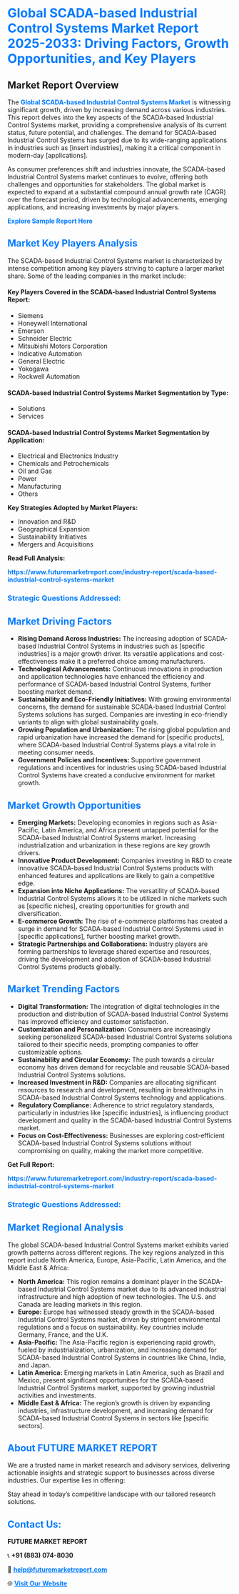 <h1 style="color: #007BFF;">Global SCADA-based Industrial Control Systems Market Report 2025-2033: Driving Factors, Growth Opportunities, and Key Players</h1>

<section id="overview">
<h2>Market Report Overview</h2>
<p>The <a href="https://www.futuremarketreport.com/industry-report/scada-based-industrial-control-systems-market" style="color: #007BFF; text-decoration: none;"><strong>Global SCADA-based Industrial Control Systems Market</strong></a> is witnessing significant growth, driven by increasing demand across various industries. This report delves into the key aspects of the SCADA-based Industrial Control Systems market, providing a comprehensive analysis of its current status, future potential, and challenges. The demand for SCADA-based Industrial Control Systems has surged due to its wide-ranging applications in industries such as [insert industries], making it a critical component in modern-day [applications].</p>
<p>As consumer preferences shift and industries innovate, the SCADA-based Industrial Control Systems market continues to evolve, offering both challenges and opportunities for stakeholders. The global market is expected to expand at a substantial compound annual growth rate (CAGR) over the forecast period, driven by technological advancements, emerging applications, and increasing investments by major players.</p>
</section>

<section id="overview">
<p><a href="https://www.futuremarketreport.com/request-sample/reportId=60665" style="color: #007BFF; text-decoration: none;"><strong>Explore Sample Report Here</strong></a></p>
</section>

<section id="key-players">
<h2 style="color: #007BFF;">Market Key Players Analysis</h2>
<p>The SCADA-based Industrial Control Systems market is characterized by intense competition among key players striving to capture a larger market share. Some of the leading companies in the market include:</p>
<h4>Key Players Covered in the SCADA-based Industrial Control Systems Report:</h4>
<ul><li>Siemens</li><li>Honeywell International</li><li>Emerson</li><li>Schneider Electric</li><li>Mitsubishi Motors Corporation</li><li>Indicative Automation</li><li>General Electric</li><li>Yokogawa</li><li>Rockwell Automation</li></ul>
<h4>SCADA-based Industrial Control Systems Market Segmentation by Type:</h4>
<ul><li>Solutions</li><li>Services</li></ul>

<h4>SCADA-based Industrial Control Systems Market Segmentation by Application:</h4>
<ul><li>Electrical and Electronics Industry</li><li>Chemicals and Petrochemicals</li><li>Oil and Gas</li><li>Power</li><li>Manufacturing</li><li>Others</li></ul>
<p><strong>Key Strategies Adopted by Market Players:</strong></p>
<ul>
<li>Innovation and R&D</li>
<li>Geographical Expansion</li>
<li>Sustainability Initiatives</li>
<li>Mergers and Acquisitions</li>
</ul>
</section>

<section>
<p><strong>Read Full Analysis: </strong></p><a href="https://www.futuremarketreport.com/industry-report/scada-based-industrial-control-systems-market" style="color: #007BFF; text-decoration: none;"><strong>https://www.futuremarketreport.com/industry-report/scada-based-industrial-control-systems-market</strong></a>
<h3 style="color: #007BFF;">Strategic Questions Addressed:</h3>
</section>

<section id="driving-factors">
<h2 style="color: #007BFF;">Market Driving Factors</h2>
<ul>
<li><strong>Rising Demand Across Industries:</strong> The increasing adoption of SCADA-based Industrial Control Systems in industries such as [specific industries] is a major growth driver. Its versatile applications and cost-effectiveness make it a preferred choice among manufacturers.</li>
<li><strong>Technological Advancements:</strong> Continuous innovations in production and application technologies have enhanced the efficiency and performance of SCADA-based Industrial Control Systems, further boosting market demand.</li>
<li><strong>Sustainability and Eco-Friendly Initiatives:</strong> With growing environmental concerns, the demand for sustainable SCADA-based Industrial Control Systems solutions has surged. Companies are investing in eco-friendly variants to align with global sustainability goals.</li>
<li><strong>Growing Population and Urbanization:</strong> The rising global population and rapid urbanization have increased the demand for [specific products], where SCADA-based Industrial Control Systems plays a vital role in meeting consumer needs.</li>
<li><strong>Government Policies and Incentives:</strong> Supportive government regulations and incentives for industries using SCADA-based Industrial Control Systems have created a conducive environment for market growth.</li>
</ul>
</section>

<section id="growth-opportunities">
<h2 style="color: #007BFF;">Market Growth Opportunities</h2>
<ul>
<li><strong>Emerging Markets:</strong> Developing economies in regions such as Asia-Pacific, Latin America, and Africa present untapped potential for the SCADA-based Industrial Control Systems market. Increasing industrialization and urbanization in these regions are key growth drivers.</li>
<li><strong>Innovative Product Development:</strong> Companies investing in R&D to create innovative SCADA-based Industrial Control Systems products with enhanced features and applications are likely to gain a competitive edge.</li>
<li><strong>Expansion into Niche Applications:</strong> The versatility of SCADA-based Industrial Control Systems allows it to be utilized in niche markets such as [specific niches], creating opportunities for growth and diversification.</li>
<li><strong>E-commerce Growth:</strong> The rise of e-commerce platforms has created a surge in demand for SCADA-based Industrial Control Systems used in [specific applications], further boosting market growth.</li>
<li><strong>Strategic Partnerships and Collaborations:</strong> Industry players are forming partnerships to leverage shared expertise and resources, driving the development and adoption of SCADA-based Industrial Control Systems products globally.</li>
</ul>
</section>

<section id="trending-factors">
<h2 style="color: #007BFF;">Market Trending Factors</h2>
<ul>
<li><strong>Digital Transformation:</strong> The integration of digital technologies in the production and distribution of SCADA-based Industrial Control Systems has improved efficiency and customer satisfaction.</li>
<li><strong>Customization and Personalization:</strong> Consumers are increasingly seeking personalized SCADA-based Industrial Control Systems solutions tailored to their specific needs, prompting companies to offer customizable options.</li>
<li><strong>Sustainability and Circular Economy:</strong> The push towards a circular economy has driven demand for recyclable and reusable SCADA-based Industrial Control Systems solutions.</li>
<li><strong>Increased Investment in R&D:</strong> Companies are allocating significant resources to research and development, resulting in breakthroughs in SCADA-based Industrial Control Systems technology and applications.</li>
<li><strong>Regulatory Compliance:</strong> Adherence to strict regulatory standards, particularly in industries like [specific industries], is influencing product development and quality in the SCADA-based Industrial Control Systems market.</li>
<li><strong>Focus on Cost-Effectiveness:</strong> Businesses are exploring cost-efficient SCADA-based Industrial Control Systems solutions without compromising on quality, making the market more competitive.</li>
</ul>
</section>

<section>
<p><strong>Get Full Report: </strong></p><a href="https://www.futuremarketreport.com/industry-report/scada-based-industrial-control-systems-market" style="color: #007BFF; text-decoration: none;"><strong>https://www.futuremarketreport.com/industry-report/scada-based-industrial-control-systems-market</strong></a>
<h3 style="color: #007BFF;">Strategic Questions Addressed:</h3>
</section>


<section id="regional-analysis">
<h2 style="color: #007BFF;">Market Regional Analysis</h2>
<p>The global SCADA-based Industrial Control Systems market exhibits varied growth patterns across different regions. The key regions analyzed in this report include North America, Europe, Asia-Pacific, Latin America, and the Middle East & Africa:</p>
<ul>
<li><strong>North America:</strong> This region remains a dominant player in the SCADA-based Industrial Control Systems market due to its advanced industrial infrastructure and high adoption of new technologies. The U.S. and Canada are leading markets in this region.</li>
<li><strong>Europe:</strong> Europe has witnessed steady growth in the SCADA-based Industrial Control Systems market, driven by stringent environmental regulations and a focus on sustainability. Key countries include Germany, France, and the U.K.</li>
<li><strong>Asia-Pacific:</strong> The Asia-Pacific region is experiencing rapid growth, fueled by industrialization, urbanization, and increasing demand for SCADA-based Industrial Control Systems in countries like China, India, and Japan.</li>
<li><strong>Latin America:</strong> Emerging markets in Latin America, such as Brazil and Mexico, present significant opportunities for the SCADA-based Industrial Control Systems market, supported by growing industrial activities and investments.</li>
<li><strong>Middle East & Africa:</strong> The region’s growth is driven by expanding industries, infrastructure development, and increasing demand for SCADA-based Industrial Control Systems in sectors like [specific sectors].</li>
</ul>
</section>

<footer>
<h2 style="color: #007BFF;">About FUTURE MARKET REPORT</h2>
<p>We are a trusted name in market research and advisory services, delivering actionable insights and strategic support to businesses across diverse industries. Our expertise lies in offering:</p>

<p>Stay ahead in today’s competitive landscape with our tailored research solutions.</p>

<h2 style="color: #007BFF;">Contact Us:</h2>
<p><strong>FUTURE MARKET REPORT</strong></p>
<p>📞 <strong>+91 (883) 074-8030</strong></p>
<p>📧 <strong><a href="mailto:help@futuremarketreport.com" style="color: #007BFF;">help@futuremarketreport.com</a></strong></p>
<p>🌐 <strong><a href="https://www.futuremarketreport.com/" style="color: #007BFF;">Visit Our Website</a></strong></p>
</footer>